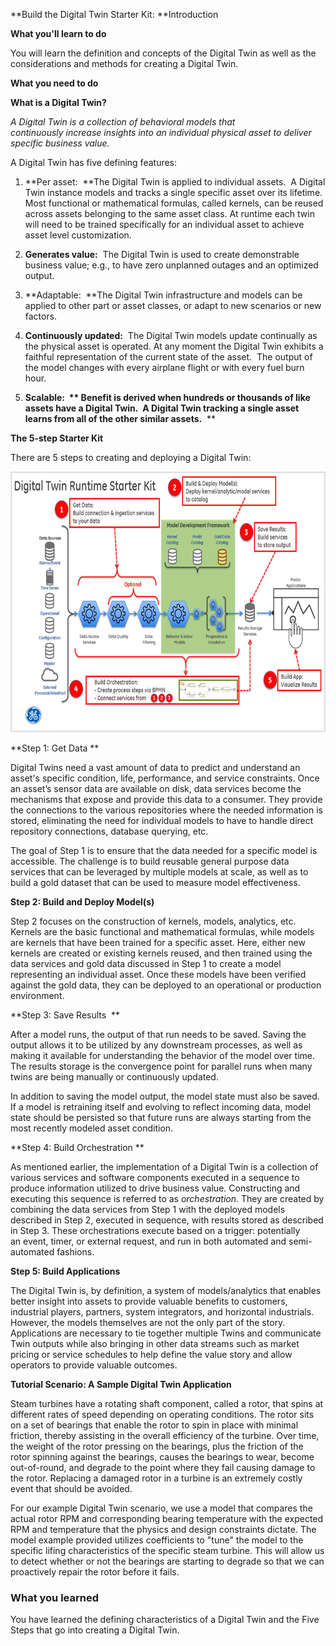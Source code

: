 **Build the Digital Twin Starter Kit: **Introduction

**What you'll learn to do**

You will learn the definition and concepts of the Digital Twin as well as the considerations and methods for creating a Digital Twin.

**What you need to do**

**What is a Digital Twin?**

*A Digital Twin is a collection of behavioral models that continuously increase insights into an individual physical asset to deliver specific business value.*

A Digital Twin has five defining features:

1.  **Per asset:  **The Digital Twin is applied to individual assets.  A Digital Twin instance models and tracks a single specific asset over its lifetime.  Most functional or mathematical formulas, called kernels, can be reused across assets belonging to the same asset class. At runtime each twin will need to be trained specifically for an individual asset to achieve asset level customization.

2.  **Generates value:**  The Digital Twin is used to create demonstrable business value; e.g., to have zero unplanned outages and an optimized output.

3.  **Adaptable:  **The Digital Twin infrastructure and models can be applied to other part or asset classes, or adapt to new scenarios or new factors. 

4.  **Continuously updated:**  The Digital Twin models update continually as the physical asset is operated. At any moment the Digital Twin exhibits a faithful representation of the current state of the asset.  The output of the model changes with every airplane flight or with every fuel burn hour. 

5.  **Scalable:  ** Benefit is derived when hundreds or thousands of like assets have a Digital Twin.  A Digital Twin tracking a single asset learns from all of the other similar assets.**  **

**The 5-step Starter Kit**

There are 5 steps to creating and deploying a Digital Twin:

<img src="images/intro-01.jpg" width="665" height="417" />

**Step 1: Get Data **

Digital Twins need a vast amount of data to predict and understand an asset's specific condition, life, performance, and service constraints. Once an asset’s sensor data are available on disk, data services become the mechanisms that expose and provide this data to a consumer. They provide the connections to the various repositories where the needed information is stored, eliminating the need for individual models to have to handle direct repository connections, database querying, etc. 

The goal of Step 1 is to ensure that the data needed for a specific model is accessible. The challenge is to build reusable general purpose data services that can be leveraged by multiple models at scale, as well as to build a gold dataset that can be used to measure model effectiveness.

**Step 2: Build and Deploy Model(s)**

Step 2 focuses on the construction of kernels, models, analytics, etc. Kernels are the basic functional and mathematical formulas, while models are kernels that have been trained for a specific asset. Here, either new kernels are created or existing kernels reused, and then trained using the data services and gold data discussed in Step 1 to create a model representing an individual asset. Once these models have been verified against the gold data, they can be deployed to an operational or production environment.

**Step 3: Save Results  **

After a model runs, the output of that run needs to be saved. Saving the output allows it to be utilized by any downstream processes, as well as making it available for understanding the behavior of the model over time. The results storage is the convergence point for parallel runs when many twins are being manually or continuously updated. 

In addition to saving the model output, the model state must also be saved. If a model is retraining itself and evolving to reflect incoming data, model state should be persisted so that future runs are always starting from the most recently modeled asset condition.

**Step 4: Build Orchestration **

As mentioned earlier, the implementation of a Digital Twin is a collection of various services and software components executed in a sequence to produce information utilized to drive business value. Constructing and executing this sequence is referred to as *orchestration.* They are created by combining the data services from Step 1 with the deployed models described in Step 2, executed in sequence, with results stored as described in Step 3. These orchestrations execute based on a trigger: potentially an event, timer, or external request, and run in both automated and semi-automated fashions.

**Step 5: Build Applications**

The Digital Twin is, by definition, a system of models/analytics that enables better insight into assets to provide valuable benefits to customers, industrial players, partners, system integrators, and horizontal industrials. However, the models themselves are not the only part of the story. Applications are necessary to tie together multiple Twins and communicate Twin outputs while also bringing in other data streams such as market pricing or service schedules to help define the value story and allow operators to provide valuable outcomes.

**Tutorial Scenario: A Sample Digital Twin Application**

Steam turbines have a rotating shaft component, called a rotor, that spins at different rates of speed depending on operating conditions. The rotor sits on a set of bearings that enable the rotor to spin in place with minimal friction, thereby assisting in the overall efficiency of the turbine. Over time, the weight of the rotor pressing on the bearings, plus the friction of the rotor spinning against the bearings, causes the bearings to wear, become out-of-round, and degrade to the point where they fail causing damage to the rotor. Replacing a damaged rotor in a turbine is an extremely costly event that should be avoided.

For our example Digital Twin scenario, we use a model that compares the actual rotor RPM and corresponding bearing temperature with the expected RPM and temperature that the physics and design constraints dictate. The model example provided utilizes coefficients to "tune" the model to the specific lifing characteristics of the specific steam turbine. This will allow us to detect whether or not the bearings are starting to degrade so that we can proactively repair the rotor before it fails.

### What you learned

You have learned the defining characteristics of a Digital Twin and the Five Steps that go into creating a Digital Twin.
